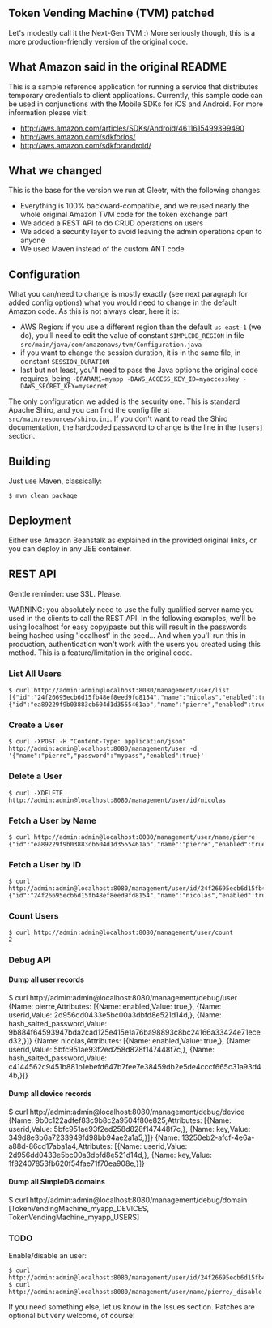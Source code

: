 Token Vending Machine (TVM) patched
------------

Let's modestly call it the Next-Gen TVM :) More seriously though, this is a more production-friendly version of the original code.

## What Amazon said in the original README
This is a sample reference application for running a service that distributes temporary credentials to client applications.
Currently, this sample code can be used in conjunctions with the Mobile SDKs for iOS and Android.  For more information
please visit:

  * http://aws.amazon.com/articles/SDKs/Android/4611615499399490
  * http://aws.amazon.com/sdkforios/
  * http://aws.amazon.com/sdkforandroid/

## What we changed
This is the base for the version we run at Gleetr, with the following changes:

  * Everything is 100% backward-compatible, and we reused nearly the whole original Amazon TVM code for the token exchange part
  * We added a REST API to do CRUD operations on users
  * We added a security layer to avoid leaving the admin operations open to anyone
  * We used Maven instead of the custom ANT code

## Configuration
What you can/need to change is mostly exactly (see next paragraph for added config options) what you would need to change in the default Amazon code. As this is not always clear, here it is:

  * AWS Region: if you use a different region than the default `us-east-1` (we do), you'll need to edit the value of constant `SIMPLEDB_REGION` in file `src/main/java/com/amazonaws/tvm/Configuration.java` 
  * if you want to change the session duration, it is in the same file, in constant `SESSION_DURATION`
  * last but not least, you'll need to pass the Java options the original code requires, being `-DPARAM1=myapp -DAWS_ACCESS_KEY_ID=myaccesskey -DAWS_SECRET_KEY=mysecret` 

The only configuration we added is the security one. This is standard Apache Shiro, and you can find the config file at `src/main/resources/shiro.ini`. If you don't want to read the Shiro documentation, the hardcoded password to change is the line in the `[users]` section.

## Building
Just use Maven, classically:

    $ mvn clean package

## Deployment
Either use Amazon Beanstalk as explained in the provided original links, or you can deploy in any JEE container.

## REST API
Gentle reminder: use SSL. Please.

WARNING: you absolutely need to use the fully qualified server name you used in the clients to call the REST API. In the following examples, we'll be using
localhost for easy copy/paste but this will result in the passwords being hashed using 'localhost' in the seed... And when you'll run this in production,
authentication won't work with the users you created using this method. This is a feature/limitation in the original code.

### List All Users
	$ curl http://admin:admin@localhost:8080/management/user/list
	[{"id":"24f26695ecb6d15fb48ef8eed9fd8154","name":"nicolas","enabled":true},{"id":"ea89229f9b03883cb604d1d3555461ab","name":"pierre","enabled":true}]`

### Create a User
	$ curl -XPOST -H "Content-Type: application/json" http://admin:admin@localhost:8080/management/user -d 	'{"name":"pierre","password":"mypass","enabled":true}'

### Delete a User
	$ curl -XDELETE http://admin:admin@localhost:8080/management/user/id/nicolas

### Fetch a User by Name
	$ curl http://admin:admin@localhost:8080/management/user/name/pierre
	{"id":"ea89229f9b03883cb604d1d3555461ab","name":"pierre","enabled":true}

### Fetch a User by ID
	$ curl http://admin:admin@localhost:8080/management/user/id/24f26695ecb6d15fb48ef8eed9fd8154
	{"id":"24f26695ecb6d15fb48ef8eed9fd8154","name":"nicolas","enabled":true}

### Count Users
	$ curl http://admin:admin@localhost:8080/management/user/count
	2

### Debug API
#### Dump all user records
$ curl http://admin:admin@localhost:8080/management/debug/user
{Name: pierre,Attributes: [{Name: enabled,Value: true,}, {Name: userid,Value: 2d956dd0433e5bc00a3dbfd8e521d14d,}, {Name: hash_salted_password,Value: 9b884f64593947bda2cad125e415e1a76ba98893c8bc24166a33424e71eced32,}]}
{Name: nicolas,Attributes: [{Name: enabled,Value: true,}, {Name: userid,Value: 5bfc951ae93f2ed258d828f147448f7c,}, {Name: hash_salted_password,Value: c4144562c9451b881b1ebefd647b7fee7e38459db2e5de4cccf665c31a93d44b,}]}

#### Dump all device records
$ curl http://admin:admin@localhost:8080/management/debug/device
{Name: 9b0c122adfef83c9b8c2a9504f80e825,Attributes: [{Name: userid,Value: 5bfc951ae93f2ed258d828f147448f7c,}, {Name: key,Value: 349d8e3b6a7233949fd98bb94ae2a1a5,}]}
{Name: 13250eb2-afcf-4e6a-a88d-86cd17aba1a4,Attributes: [{Name: userid,Value: 2d956dd0433e5bc00a3dbfd8e521d14d,}, {Name: key,Value: 1f82407853fb620f54fae71f70ea908e,}]}

#### Dump all SimpleDB domains
$ curl http://admin:admin@localhost:8080/management/debug/domain
[TokenVendingMachine_myapp_DEVICES, TokenVendingMachine_myapp_USERS]

### TODO
Enable/disable an user:

    $ curl http://admin:admin@localhost:8080/management/user/id/24f26695ecb6d15fb48ef8eed9fd8154/_enable
    $ curl http://admin:admin@localhost:8080/management/user/name/pierre/_disable

If you need something else, let us know in the Issues section. Patches are optional but very welcome, of course!
